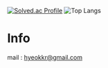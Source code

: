 [![Solved.ac Profile](http://mazassumnida.wtf/api/generate_badge?boj=hyeok9167)](https://solved.ac/hyeok9167)
![Top Langs](https://github-readme-stats.vercel.app/api/top-langs/?username=hyeok00&layout=demo&theme=dark)
# Info 
mail : hyeokkr@gmail.com
